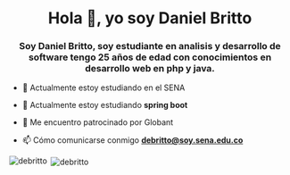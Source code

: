 <h1 align="center">Hola 👋, yo soy Daniel Britto</h1>
<h3 align="center">Soy Daniel Britto, soy estudiante en analisis y desarrollo de software tengo 25 años de edad con conocimientos en desarrollo web en php y java.</h3>

- 🔭 Actualmente estoy estudiando en el SENA

- 🌱 Actualmente estoy estudiando **spring boot**

- 👯 Me encuentro patrocinado por Globant

- 📫 Cómo comunicarse conmigo **debritto@soy.sena.edu.co**


<p><img align="left" src="https://github-readme-stats.vercel.app/api/top-langs/?username=dbritto&layout=compact&hide=html" alt="debritto" /></p>

<p>&nbsp;<img align="center" src="https://github-readme-stats.vercel.app/api?username=dbritto&show_icons=true" alt="debritto" /></p>


